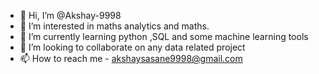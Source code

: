 - 👋 Hi, I’m @Akshay-9998
- 👀 I’m interested in maths analytics and maths.
- 🌱 I’m currently learning python ,SQL and some machine learning tools
- 💞️ I’m looking to collaborate on any data related project
- 📫 How to reach me - akshaysasane9998@gmail.com

<!---
Akshay-9998/Akshay-9998 is a ✨ special ✨ repository because its `README.md` (this file) appears on your GitHub profile.
You can click the Preview link to take a look at your changes.
--->

